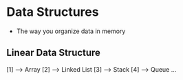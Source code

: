 # Data Structures ############################################
  - The way you organize data in memory

## Linear Data Structure
  [1] --> Array
  [2] --> Linked List
  [3] --> Stack
  [4] --> Queue
  ...

